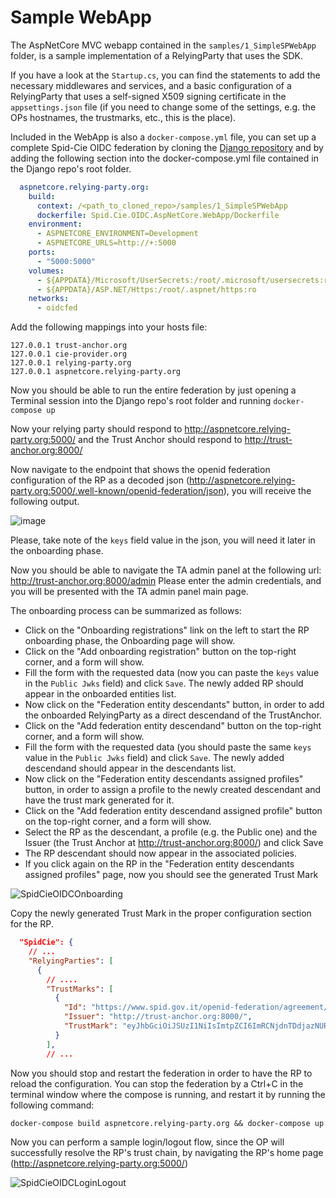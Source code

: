 # Sample WebApp
The AspNetCore MVC webapp contained in the `samples/1_SimpleSPWebApp` folder, is a sample implementation of a RelyingParty that uses the SDK.

If you have a look at the `Startup.cs`, you can find the statements to add the necessary middlewares and services, and a basic configuration of a RelyingParty that uses a self-signed X509 signing certificate in the `appsettings.json` file (if you need to change some of the settings, e.g. the OPs hostnames, the trustmarks, etc., this is the place).

Included in the WebApp is also a `docker-compose.yml` file, you can set up a complete Spid-Cie OIDC federation by cloning the [Django repository](https://github.com/italia/spid-cie-oidc-django/) and by adding the following section into the docker-compose.yml file contained in the Django repo's root folder.

```yaml
  aspnetcore.relying-party.org:
    build:
      context: /<path_to_cloned_repo>/samples/1_SimpleSPWebApp
      dockerfile: Spid.Cie.OIDC.AspNetCore.WebApp/Dockerfile
    environment:
      - ASPNETCORE_ENVIRONMENT=Development
      - ASPNETCORE_URLS=http://+:5000
    ports:
      - "5000:5000"
    volumes:
      - ${APPDATA}/Microsoft/UserSecrets:/root/.microsoft/usersecrets:ro
      - ${APPDATA}/ASP.NET/Https:/root/.aspnet/https:ro
    networks:
      - oidcfed
```

Add the following mappings into your hosts file:

```
127.0.0.1 trust-anchor.org
127.0.0.1 cie-provider.org
127.0.0.1 relying-party.org
127.0.0.1 aspnetcore.relying-party.org
```

Now you should be able to run the entire federation by just opening a Terminal session into the Django repo's root folder and running
`docker-compose up`

Now your relying party should respond to http://aspnetcore.relying-party.org:5000/ and the Trust Anchor should respond to http://trust-anchor.org:8000/ 

Now navigate to the endpoint that shows the openid federation configuration of the RP as a decoded json (http://aspnetcore.relying-party.org:5000/.well-known/openid-federation/json), you will receive the following output.

![image](https://user-images.githubusercontent.com/58780951/160616885-4047c644-d017-46b3-b68f-4d09dd986877.png)

Please, take note of the `keys` field value in the json, you will need it later in the onboarding phase.

Now you should be able to navigate the TA admin panel at the following url: http://trust-anchor.org:8000/admin
Please enter the admin credentials, and you will be presented with the TA admin panel main page.

The onboarding process can be summarized as follows:

- Click on the "Onboarding registrations" link on the left to start the RP onboarding phase, the Onboarding page will show.
- Click on the "Add onboarding registration" button on the top-right corner, and a form will show.
- Fill the form with the requested data (now you can paste the `keys` value in the `Public Jwks` field) and click `Save`. The newly added RP should appear in the onboarded entities list.
- Now click on the "Federation entity descendants" button, in order to add the onboarded RelyingParty as a direct descendand of the TrustAnchor.
- Click on the "Add federation entity descendand" button on the top-right corner, and a form will show.
- Fill the form with the requested data (you should paste the same `keys` value in the `Public Jwks` field) and click `Save`. The newly added descendand should appear in the descendants list.
- Now click on the "Federation entity descendants assigned profiles" button, in order to assign a profile to the newly created descendant and have the trust mark generated for it.
- Click on the "Add federation entity descendand assigned profile" button on the top-right corner, and a form will show.
- Select the RP as the descendant, a profile (e.g. the Public one) and the Issuer (the Trust Anchor at http://trust-anchor.org:8000/) and click Save
- The RP descendant should now appear in the associated policies.
- If you click again on the RP in the "Federation entity descendants assigned profiles" page, now you should see the generated Trust Mark

![SpidCieOIDCOnboarding](https://user-images.githubusercontent.com/58780951/161080408-4023bd73-6326-482f-b620-7254215637c4.gif)

Copy the newly generated Trust Mark in the proper configuration section for the RP.
```json
  "SpidCie": {
    // ...
    "RelyingParties": [
      {
        // ....
        "TrustMarks": [
          {
            "Id": "https://www.spid.gov.it/openid-federation/agreement/sp-public/",
            "Issuer": "http://trust-anchor.org:8000/",
            "TrustMark": "eyJhbGciOiJSUzI1NiIsImtpZCI6ImRCNjdnTDdjazNURmlJQWY3TjZfN1NIdnFrME1EWU....."
          }
        ],
        // ...
```

Now you should stop and restart the federation in order to have the RP to reload the configuration.
You can stop the federation by a Ctrl+C in the terminal window where the compose is running, and restart it by running the following command:

`docker-compose build aspnetcore.relying-party.org && docker-compose up`

Now you can perform a sample login/logout flow, since the OP will successfully resolve the RP's trust chain, by navigating the RP's home page (http://aspnetcore.relying-party.org:5000/)

![SpidCieOIDCLoginLogout](https://user-images.githubusercontent.com/58780951/161081768-7e5d5ebf-baa2-444a-ab95-a1546134d741.gif)

